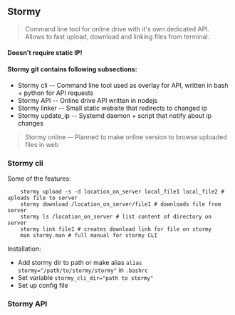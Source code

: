 ## Stormy
> Command line tool for online drive with it's own dedicated API. <br>
> Allows to fast upload, download and linking files from terminal.

#### Doesn't require static IP!

#### Stormy git contains following subsections:
* Stormy cli -- Command line tool used as overlay for API, written in bash + python for API requests
* Stormy API -- Online drive API written in nodejs
* Stormy linker -- Small static website that redirects to changed ip
* Stormy update_ip -- Systemd daemon + script that notify about ip changes
> Stormy online -- Planned to make online version to browse uploaded files in web

### Stormy cli

Some of the features:
```
	stormy upload -s -d location_on_server local_file1 local_file2 # uploads file to server
	stormy download /location_on_server/file1 # downloads file from server
	stormy ls /location_on_server # list content of directory on server
	stormy link file1 # creates download link for file on stormy
	man stormy.man # full manual for stormy CLI
```
Installation:
* Add stormy dir to path or make alias ```alias stormy="/path/to/stormy/stormy"``` in ```.bashrc```
* Set variable ```stormy_cli_dir="path to stormy"```
* Set up config file

### Stormy API

```

```

